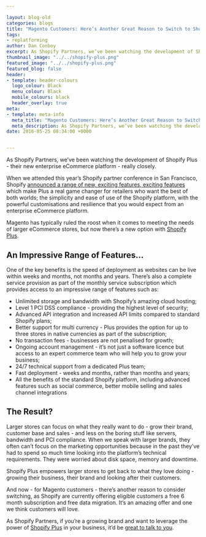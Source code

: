 ```yaml
--- 

layout: blog-old
categories: blogs
title: "Magento Customers: Here’s Another Great Reason to Switch to Shopify Plus"
tags:
- replatforming
author: Dan Conboy
excerpt: As Shopify Partners, we’ve been watching the development of Shopify Plus - their new enterprise eCommerce platform - really closely. Magento has typically ruled the roost when it comes to meeting the needs of larger eCommerce stores, but now there’s a new option with Shopify Plus. 
thumbnail_image: "../../shopify-plus.png"
featured_image: "../../shopify-plus.png"
featured_blog: false
header:
- template: header-colours
  logo_colour: Black
  menu_colour: Black
  mobile_colours: black
  header_overlay: true
meta:
- template: meta-info
  meta_title: "Magento Customers: Here’s Another Great Reason to Switch to Shopify Plus"
  meta_description: As Shopify Partners, we’ve been watching the development of Shopify Plus - their new enterprise eCommerce platform - really closely. Magento has typically ruled the roost when it comes to meeting the needs of larger eCommerce stores, but now there’s a new option with Shopify Plus.
date: 2016-05-25 08:34:00 +0000


--- 
```

As Shopify Partners, we’ve been watching the development of Shopify Plus - their new enterprise eCommerce platform - really closely.

When we attended this year’s Shopify partner conference in San Francisco, Shopify [announced a range of new, exciting features](https://www.statementagency.com/blog/2016/03/shopify-unite-4-major-announcements-for-partners-and-developers)[, exciting features](https://www.statementagency.com/blog/2016/03/shopify-unite-4-major-announcements-for-partners-and-developers) which make Plus a real game changer for retailers who want the best of both worlds; the simplicity and ease of use of the Shopify platform, with the powerful customisations and resilience that you would expect from an enterprise eCommerce platform.

Magento has typically ruled the roost when it comes to meeting the needs of larger eCommerce stores, but now there’s a new option with [Shopify Plus](https://www.shopify.co.uk/?ref=statement).

  

An Impressive Range of Features...
----------------------------------

One of the key benefits is the speed of deployment as websites can be live within weeks and months, not months and years. There’s also a complete service provision as part of the monthly service subscription which provides access to an impressive range of features such as:

*   Unlimited storage and bandwidth with Shopify’s amazing cloud hosting;
*   Level 1 PCI DSS compliance - providing the highest level of security;
*   Advanced API integration and increased API limits compared to standard Shopify plans;
*   Better support for multi currency - Plus provides the option for up to three stores in native currencies as part of the subscription;
*   No transaction fees - businesses are not penalised for growth;
*   Ongoing account management - it’s not just a software licence but access to an expert commerce team who will help you to grow your business;
*   24/7 technical support from a dedicated Plus team;
*   Fast deployment - weeks and months, rather than months and years;
*   All the benefits of the standard Shopify platform, including advanced features such as social commerce, better mobile selling and sales channel integrations

  

The Result?
-----------

Larger stores can focus on what they really want to do - grow their brand, customer base and sales - and less on the boring stuff like servers, bandwidth and PCI compliance. When we speak with larger brands, they often can’t focus on the marketing opportunities because in the past they’ve had to spend so much time looking into the platform’s technical requirements. They were worried about disk space, memory and downtime.

Shopify Plus empowers larger stores to get back to what they love doing - growing their business, their brand and looking after their customers.

And now - for Magento customers - there’s another reason to consider switching, as Shopify are currently offering eligible customers a free 6 month subscription and free data migration. It’s an amazing offer and one we think customers will love.

As Shopify Partners, if you’re a growing brand and want to leverage the power of [Shopify Plus](https://www.shopify.co.uk/?ref=statement) in your business, it’d be [great to talk to you](https://www.statementagency.com/contact-us).